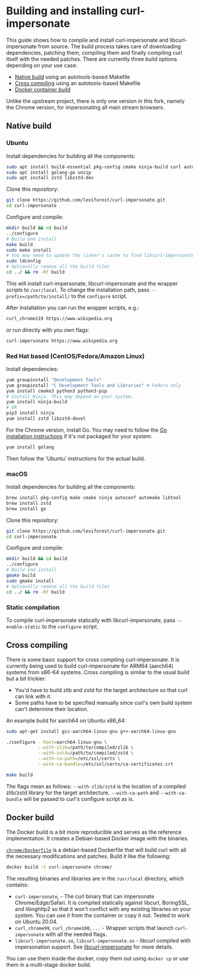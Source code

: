 # Building and installing curl-impersonate

This guide shows how to compile and install curl-impersonate and libcurl-impersonate from source.
The build process takes care of downloading dependencies, patching them, compiling them and finally compiling curl itself with the needed patches.
There are currently three build options depending on your use case:

* [Native build](#native-build) using an autotools-based Makefile
* [Cross compiling](#cross-compiling) using an autotools-based Makefile
* [Docker container build](#docker-build)

Unlike the upstream project, there is only one version in this fork, namely the Chrome version, for impersonating all main stream browsers.

## Native build

### Ubuntu

Install dependencies for building all the components:

```sh
sudo apt install build-essential pkg-config cmake ninja-build curl autoconf automake libtool
sudo apt install golang-go unzip
sudo apt install zstd libzstd-dev
```

Clone this repository:

```sh
git clone https://github.com/lexiforest/curl-impersonate.git
cd curl-impersonate
```

Configure and compile:

```sh
mkdir build && cd build
../configure
# Build and install
make build
sudo make install
# You may need to update the linker's cache to find libcurl-impersonate
sudo ldconfig
# Optionally remove all the build files
cd ../ && rm -Rf build
```

This will install curl-impersonate, libcurl-impersonate and the wrapper scripts to `/usr/local`. To change the installation path, pass `--prefix=/path/to/install/` to the `configure` script.

After installation you can run the wrapper scripts, e.g.:

```sh
curl_chrome119 https://www.wikipedia.org
```

or run directly with you own flags:

```sh
curl-impersonate https://www.wikipedia.org
```

### Red Hat based (CentOS/Fedora/Amazon Linux)

Install dependencies:

```sh
yum groupinstall "Development Tools"
yum groupinstall "C Development Tools and Libraries" # Fedora only
yum install cmake3 python3 python3-pip
# Install Ninja. This may depend on your system.
yum install ninja-build
# OR
pip3 install ninja
yum install zstd libzstd-devel
```

For the Chrome version, install Go.
You may need to follow the [Go installation instructions](https://go.dev/doc/install) if it's not packaged for your system:

```sh
yum install golang
```

Then follow the 'Ubuntu' instructions for the actual build.

### macOS

Install dependencies for building all the components:

```sh
brew install pkg-config make cmake ninja autoconf automake libtool
brew install zstd
brew install go
```

Clone this repository:

```sh
git clone https://github.com/lexiforest/curl-impersonate.git
cd curl-impersonate
```

Configure and compile:

```sh
mkdir build && cd build
../configure
# Build and install
gmake build
sudo gmake install
# Optionally remove all the build files
cd ../ && rm -Rf build
```

### Static compilation

To compile curl-impersonate statically with libcurl-impersonate, pass `--enable-static` to the `configure` script.


## Cross compiling

There is some basic support for cross compiling curl-impersonate.
It is currently being used to build curl-impersonate for ARM64 (aarch64) systems from x86-64 systems.
Cross compiling is similar to the usual build but a bit trickier:

* You'd have to build zlib and zstd for the target architecture so that curl can link with it.
* Some paths have to be specified manually since curl's own build system can't determine their location.

An example build for aarch64 on Ubuntu x86_64:

```sh
sudo apt-get install gcc-aarch64-linux-gnu g++-aarch64-linux-gnu

./configure --host=aarch64-linux-gnu \
            --with-zlib=/path/to/compiled/zlib \
            --with-zstd=/path/to/compiled/zstd \
            --with-ca-path=/etc/ssl/certs \
            --with-ca-bundle=/etc/ssl/certs/ca-certificates.crt

make build
```

The flags mean as follows:
`--with-zlib/zstd` is the location of a compiled zlib/zstd library for the target architecture.
`--with-ca-path` and `--with-ca-bundle` will be passed to curl's configure script as is.

## Docker build

The Docker build is a bit more reproducible and serves as the reference implementation. It creates a Debian-based Docker image with the binaries.

[`chrome/Dockerfile`](chrome/Dockerfile) is a debian-based Dockerfile that will build curl with all the necessary modifications and patches. Build it like the following:

```sh
docker build -t curl-impersonate chrome/
```

The resulting binaries and libraries are in the `/usr/local` directory, which contains:

* `curl-impersonate`, - The curl binary that can impersonate Chrome/Edge/Safari. It is compiled statically against libcurl, BoringSSL, and libnghttp2 so that it won't conflict with any existing libraries on your system. You can use it from the container or copy it out. Tested to work on Ubuntu 20.04.
* `curl_chrome99`, `curl_chrome100`, `...` - Wrapper scripts that launch `curl-impersonate` with all the needed flags.
* `libcurl-impersonate.so`, `libcurl-impersonate.so` - libcurl compiled with impersonation support. See [libcurl-impersonate](README.md#libcurl-impersonate) for more details.

You can use them inside the docker, copy them out using `docker cp` or use them in a multi-stage docker build.
